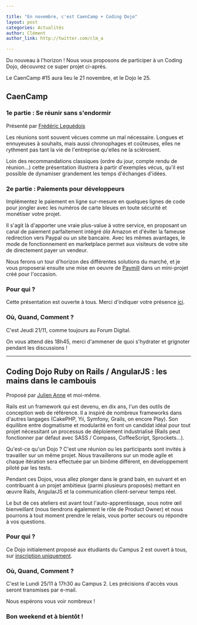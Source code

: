 ```yaml
---

title: "En novembre, c'est CaenCamp + Coding Dojo"
layout: post
categories: Actualités
author: Clément
author_link: http://twitter.com/clm_a

---
```


Du nouveau à l'horizon ! Nous vous proposons de participer à un Coding Dojo, découvrez ce super projet ci-après.

Le CaenCamp #15 aura lieu le 21 novembre, et le Dojo le 25.

## CaenCamp


### 1e partie : Se réunir sans s'endormir

Présenté par [Frédéric Leguédois](http://twitter.com/f_leguedois)

Les réunions sont souvent vécues comme un mal nécessaire. Longues et ennuyeuses à souhaits, mais aussi chronophages et coûteuses, elles ne rythment pas tant la vie de l'entreprise qu'elles ne la sclérosent.

Loin des recommandations classiques (ordre du jour, compte rendu de réunion...) cette présentation illustrera à partir d'exemples vécus, qu'il est possible de dynamiser grandement les temps d'échanges d'idées.

### 2e partie : Paiements pour développeurs

Implémentez le paiement en ligne sur-mesure en quelques lignes de code pour jongler avec les numéros de carte bleues en toute sécurité et monétiser votre projet.

Il s'agit là d'apporter une vraie plus-value à votre service, en proposant un canal de paiement parfaitement intégré *àla* Amazon et d'éviter la fameuse redirection vers Paypal ou un site bancaire.
Avec les mêmes avantages, le mode de fonctionnement en marketplace permet aux visiteurs de votre site de directement payer un vendeur.

Nous ferons un tour d'horizon des différentes solutions du marché, et je vous proposerai ensuite une mise en oeuvre de [Paymill](http://paymill.com) dans un mini-projet créé pour l'occasion.

### Pour qui ?

Cette présentation est ouverte à tous. Merci d'indiquer votre présence [ici](https://docs.google.com/forms/d/1tvKL-H9H5IH6E87gJTdmlDDOW6M5Ut6FsrBdSIXa9q0/viewform).

### Où, Quand, Comment ?

C'est Jeudi 21/11, comme toujours au Forum Digital.

On vous attend dès 18h45, merci d'ammener de quoi s'hydrater et grignoter pendant les discussions !




--------------------------

## Coding Dojo Ruby on Rails / AngularJS : les mains dans le cambouis

Proposé par [Julien Anne](http://twitter.com/Julien_ANNE) et moi-même.

Rails est un framework qui est devenu, en dix ans, l'un des outils de conception web de référence.
Il a inspiré de nombreux frameworks dans d'autres langages (CakePHP, Yii, Symfony, Grails, on encore Play).
Son équilibre entre dogmatisme et modularité en font un candidat idéal pour tout projet nécessitant un processus de déploiement industrialisé (Rails peut fonctionner par défaut avec SASS / Compass, CoffeeScript, Sprockets...).

Qu'est-ce qu'un Dojo ?
C'est une réunion ou les participants sont invités à travailler sur un même projet.
Nous travaillerons sur un mode agile et chaque itération sera effectuée par un binôme différent, en développement piloté par les tests.

Pendant ces Dojos, vous allez plonger dans le grand bain, en suivant et en contribuant à un projet ambitieux (parmi plusieurs proposés) mettant en œuvre Rails, AngularJS et la communication client-serveur temps réel.

Le but de ces ateliers est avant tout l'auto-apprentissage, sous notre œil bienveillant (nous tiendrons également le rôle de Product Owner) et nous pourrons à tout moment prendre le relais, vous porter secours ou répondre à vos questions.


### Pour qui ?

Ce Dojo initialement proposé aux étudiants du Campus 2 est ouvert à tous, sur [inscription uniquement](https://docs.google.com/forms/d/1O7p8g2Rx9EmglHEhuv7_nBvyFuzYR4X1dTleqXcJHGo/viewform).

### Où, Quand, Comment ?

C'est le Lundi 25/11 à 17h30 au Campus 2.
Les précisions d'accès vous seront transmises par e-mail.

Nous espérons vous voir nombreux !




### Bon weekend et à bientôt !




